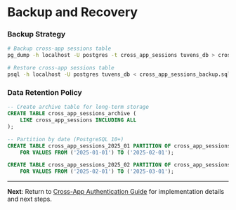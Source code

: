 # Backup and Recovery

### Backup Strategy

```bash
# Backup cross-app sessions table
pg_dump -h localhost -U postgres -t cross_app_sessions tuvens_db > cross_app_sessions_backup.sql

# Restore cross-app sessions table
psql -h localhost -U postgres tuvens_db < cross_app_sessions_backup.sql
```

### Data Retention Policy

```sql
-- Create archive table for long-term storage
CREATE TABLE cross_app_sessions_archive (
    LIKE cross_app_sessions INCLUDING ALL
);

-- Partition by date (PostgreSQL 10+)
CREATE TABLE cross_app_sessions_2025_01 PARTITION OF cross_app_sessions
    FOR VALUES FROM ('2025-01-01') TO ('2025-02-01');

CREATE TABLE cross_app_sessions_2025_02 PARTITION OF cross_app_sessions
    FOR VALUES FROM ('2025-02-01') TO ('2025-03-01');
```

---

**Next**: Return to [Cross-App Authentication Guide](../README.md) for implementation details and next steps.